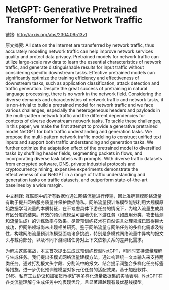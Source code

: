 # NetGPT: Generative Pretrained Transformer for Network Traffic

链接: http://arxiv.org/abs/2304.09513v1

原文摘要:
All data on the Internet are transferred by network traffic, thus accurately
modeling network traffic can help improve network services quality and protect
data privacy. Pretrained models for network traffic can utilize large-scale raw
data to learn the essential characteristics of network traffic, and generate
distinguishable results for input traffic without considering specific
downstream tasks. Effective pretrained models can significantly optimize the
training efficiency and effectiveness of downstream tasks, such as application
classification, attack detection and traffic generation. Despite the great
success of pretraining in natural language processing, there is no work in the
network field. Considering the diverse demands and characteristics of network
traffic and network tasks, it is non-trivial to build a pretrained model for
network traffic and we face various challenges, especially the heterogeneous
headers and payloads in the multi-pattern network traffic and the different
dependencies for contexts of diverse downstream network tasks.
  To tackle these challenges, in this paper, we make the first attempt to
provide a generative pretrained model NetGPT for both traffic understanding and
generation tasks. We propose the multi-pattern network traffic modeling to
construct unified text inputs and support both traffic understanding and
generation tasks. We further optimize the adaptation effect of the pretrained
model to diversified tasks by shuffling header fields, segmenting packets in
flows, and incorporating diverse task labels with prompts. With diverse traffic
datasets from encrypted software, DNS, private industrial protocols and
cryptocurrency mining, expensive experiments demonstrate the effectiveness of
our NetGPT in a range of traffic understanding and generation tasks on traffic
datasets, and outperform state-of-the-art baselines by a wide margin.

中文翻译:
互联网中的所有数据均通过网络流量进行传输，因此准确建模网络流量有助于提升网络服务质量并保护数据隐私。网络流量预训练模型能够利用大规模原始数据学习流量的本质特征，在不考虑具体下游任务的情况下，为输入流量生成具有区分度的结果。有效的预训练模型可显著优化下游任务（如应用分类、攻击检测和流量生成）的训练效率与效果。尽管预训练技术在自然语言处理领域已取得巨大成功，但网络领域尚未出现相关研究。鉴于网络流量与网络任务的多样化需求及特性，构建网络流量预训练模型面临诸多挑战，特别是多模式网络流量中异构的报文头与载荷部分，以及不同下游网络任务对上下文依赖关系的差异化需求。

为解决这些挑战，本文首次提出生成式预训练模型NetGPT，可同时支持流量理解与生成任务。我们提出多模式网络流量建模方法，通过构建统一文本输入来支持两类任务。通过打乱报文头字段、分割流中的报文、结合提示词整合多样化任务标签等措施，进一步优化预训练模型对多元化任务的适配效果。基于加密软件、DNS、私有工业协议和加密货币挖矿等多样化流量数据集的实验表明，NetGPT在各类流量理解与生成任务中均表现优异，且显著超越现有最优基线模型。
